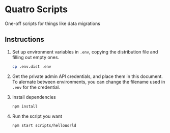 # Quatro Scripts

One-off scripts for things like data migrations

## Instructions

1. Set up environment variables in `.env`, copying the distribution file and filling out empty ones.

   ```sh
   cp .env.dist .env
   ```

1. Get the private admin API credentials, and place them in this document. To alernate between environments, you can change the filename used in `.env` for the credential.

1. Install dependencies

   ```sh
   npm install
   ```

1. Run the script you want
   ```sh
   npm start scripts/helloWorld
   ```
